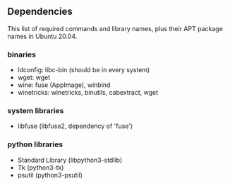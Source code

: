 ## Dependencies
This list of required commands and library names, plus their APT package names in Ubuntu 20.04.

### binaries

- ldconfig: libc-bin (should be in every system)
- wget: wget
- wine: fuse (AppImage), winbind
- winetricks: winetricks, binutils, cabextract, wget

### system libraries

- libfuse (libfuse2, dependency of 'fuse')

### python libraries

- Standard Library (libpython3-stdlib)
- Tk (python3-tk)
- psutil (python3-psutil)
